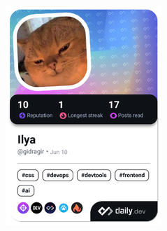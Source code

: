 <a href="https://app.daily.dev/gidragir"><img src="./devcard.png" width="356" alt="Gidragir's Dev Card"/></a>
